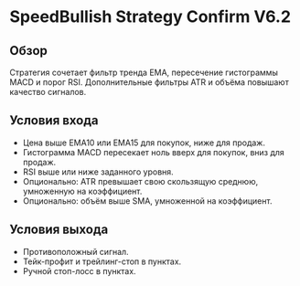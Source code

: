 # SpeedBullish Strategy Confirm V6.2

## Обзор
Стратегия сочетает фильтр тренда EMA, пересечение гистограммы MACD и порог RSI. Дополнительные фильтры ATR и объёма повышают качество сигналов.

## Условия входа
- Цена выше EMA10 или EMA15 для покупок, ниже для продаж.
- Гистограмма MACD пересекает ноль вверх для покупок, вниз для продаж.
- RSI выше или ниже заданного уровня.
- Опционально: ATR превышает свою скользящую среднюю, умноженную на коэффициент.
- Опционально: объём выше SMA, умноженной на коэффициент.

## Условия выхода
- Противоположный сигнал.
- Тейк-профит и трейлинг-стоп в пунктах.
- Ручной стоп-лосс в пунктах.
